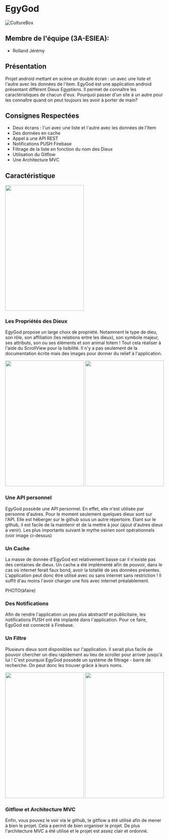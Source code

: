 # EgyGod
![CultureBox](https://culturebox.francetvinfo.fr/sites/default/files/assets/images/2018/12/maxstockfr009463.jpg)
## Membre de l'équipe (3A-ESIEA):
* Rolland Jérémy
## Présentation
Projet android mettant en scène un double écran : un avec une liste et l'autre avec les données de l'item.
EgyGod est une application android présentant différent Dieux Egyptiens. Il permet de connaître les caractéristiques de chacun d'eux.
Pourquoi passer d'un site à un autre pour les connaître quand on peut toujours les avoir à porter de main?

## Consignes Respectées
* Deux écrans : l'un avec une liste et l'autre avec les données de l'item
* Des données en cache
* Appel à une API REST
* Notifications PUSH Firebase
* Filtrage de la liste en fonction du nom des Dieux
* Utilisation du Gitflow
* Une Architecture MVC

## Caractéristique
<img
    src="http://zupimages.net/viewer.php?id=19/14/5c6t.jpg" 
    height="400px" 
    width="250px" 
/>
### Les Propriétés des Dieux

EgyGod propose un large choix de propriété. Notamment le type de dieu, son rôle, son affiliation (les relations entre les dieux), son symbole majeur, ses attributs, son ou ses éléments et son animal totem ! Tout cela réaliser à l'aide du ScrollView pour la lisibilité. Il n'y a pas seulement de la documentation écrite mais des images pour donner du relief à l'application.

<img
    src="http://zupimages.net/viewer.php?id=19/14/362o.jpg" 
    height="400px" 
    width="250px" 
/>
<img
    src="http://zupimages.net/viewer.php?id=19/14/6dvt.jpg" 
    height="400px" 
    width="250px" 
/>
### Une API personnel
EgyGod possède une API personnel. En effet, elle n'est utilisée par personne d'autres. Pour le moment seulement quelques dieux sont sur l'API. Elle est héberger sur le github sous un autre répertoire. Etant sur le github, il est facile de la maintenir et de la mettre à jour (ajout d'autres dieux à venir). Les plus importants suivant le mythe osirien sont opérationnels (voir image ci-dessus)

### Un Cache
La masse de donnée d'EgyGod est relativement basse car il n'existe pas des centaines de dieux. Un cache a été implémenté afin de pouvoir, dans le cas où internet ferait faux bond, avoir la totalité de ses données présentes. L'application peut donc être utilisé avec ou sans internet sans restriction ! Il suffit d'au moins l'avoir charger une fois avec internet préalablement.

PHOTO(àfaire)

### Des Notifications

Afin de rendre l'application un peu plus abstractif et publicitaire, les notifications PUSH ont été implanté dans l'application. Pour ce faire, EgyGod est connecté à Firebase.


### Un Filtre

Plusieurs dieux sont disponibles sur l'application. Il serait plus facile de pouvoir chercher un dieu rapidement au lieu de scroller pour arriver jusqu'à lui ! C'est pourquoi EgyGod possède un système de filtrage - barre de recherche. On peut donc les trouver grâce à leurs noms.

<img
    src="http://zupimages.net/viewer.php?id=19/14/lnyq.jpg" 
    height="400px" 
    width="250px" 
/>
<img
    src="http://zupimages.net/viewer.php?id=19/14/bo5b.jpg" 
    height="400px" 
    width="250px" 
/>
### Gitflow et Architecture MVC

Enfin, vous pouvez le voir via le github, le gitflow a été utilisé afin de mener à bien le projet. Cela a permit de bien organiser le projet. De plus l'architecture MVC a été utilisé et le projet est assez clair et ordonné.
